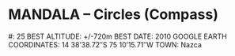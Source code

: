 # MANDALA – Circles (Compass)

#: 25
BEST ALTITUDE: +/-720m
BEST DATE: 2010
GOOGLE EARTH COORDINATES: 14 38’38.72″S 75 10’15.71″W
TOWN: Nazca